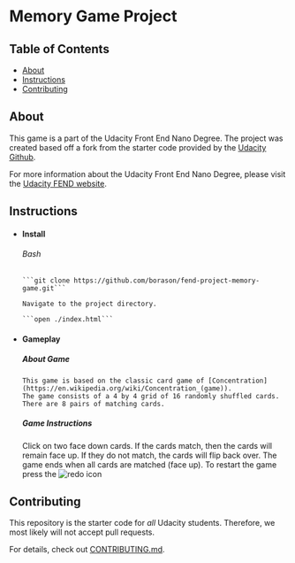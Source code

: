 # Memory Game Project

## Table of Contents

* [About](#about)
* [Instructions](#instructions)
* [Contributing](#contributing)

## About


This game is a part of the Udacity Front End Nano Degree. The project was created based off a fork from the starter code provided by the [Udacity Github](https://github.com/udacity/fend-project-memory-game).

For more information about the Udacity Front End Nano Degree, please visit the [Udacity FEND website](https://www.udacity.com/course/front-end-web-developer-nanodegree--nd001).

## Instructions

- #### Install
  ###### Bash

      ```git clone https://github.com/borason/fend-project-memory-game.git```

      Navigate to the project directory.

      ```open ./index.html```

- #### Gameplay

    ##### About Game
      This game is based on the classic card game of [Concentration](https://en.wikipedia.org/wiki/Concentration_(game)).
      The game consists of a 4 by 4 grid of 16 randomly shuffled cards. There are 8 pairs of matching cards.

    ##### Game Instructions
    Click on two face down cards.
    If the cards match, then the cards will remain face up.
    If they do not match, the cards will flip back over.
    The game ends when all cards are matched (face up).
    To restart the game press the
    ![redo icon](/img/redo-icon)


## Contributing

This repository is the starter code for _all_ Udacity students. Therefore, we most likely will not accept pull requests.

For details, check out [CONTRIBUTING.md](CONTRIBUTING.md).

